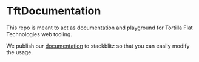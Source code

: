 # TftDocumentation

This repo is meant to act as documentation and playground for Tortilla Flat Technologies web tooling.

We publish our [documentation](https://stackblitz.com/github/nayfin/tft-documentation) to stackblitz so that you can easily modify the usage.